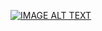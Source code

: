 [![IMAGE ALT TEXT](http://img.youtube.com/vi/QIWk-Df2pW8/0.jpg)](https://www.youtube.com/watch?v=QIWk-Df2pW8 "變數儲存類別、範圍規則與遞迴呼叫")
